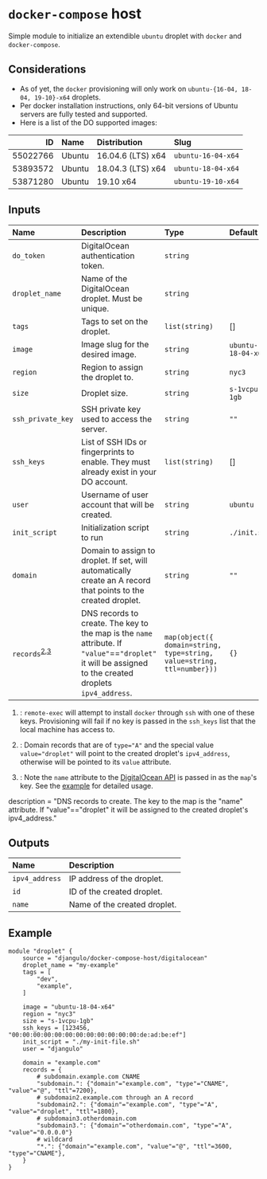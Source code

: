 # `docker-compose` host

Simple module to initialize an extendible `ubuntu` droplet with `docker` and `docker-compose`.

## Considerations

- As of yet, the `docker` provisioning will only work on `ubuntu-{16-04, 18-04, 19-10}-x64` droplets.
- Per docker installation instructions, only 64-bit versions of Ubuntu servers are fully tested and supported.
- Here is a list of the DO supported images:

|       ID | Name   | Distribution      | Slug               |
| -------: | :----- | :---------------- | :----------------- |
| 55022766 | Ubuntu | 16.04.6 (LTS) x64 | `ubuntu-16-04-x64` |
| 53893572 | Ubuntu | 18.04.3 (LTS) x64 | `ubuntu-18-04-x64` |
| 53871280 | Ubuntu | 19.10 x64         | `ubuntu-19-10-x64` |


## Inputs

| Name                                                  | Description                                                                                                                                              | Type                                                                   | Default            | Required                        |
| :---------------------------------------------------- | :------------------------------------------------------------------------------------------------------------------------------------------------------- | :--------------------------------------------------------------------- | :----------------- | :------------------------------ |
| `do_token`                                            | DigitalOcean authentication token.                                                                                                                       | `string`                                                               |                    | yes                             |
| `droplet_name`                                        | Name of the DigitalOcean droplet. Must be unique.                                                                                                        | `string`                                                               |                    | yes                             |
| `tags`                                                | Tags to set on the droplet.                                                                                                                              | `list(string)   `                                                      | []                 | no                              |
| `image`                                               | Image slug for the desired image.                                                                                                                        | `string`                                                               | `ubuntu-18-04-x64` | no                              |
| `region`                                              | Region to assign the droplet to.                                                                                                                         | `string`                                                               | `nyc3`             | no                              |
| `size`                                                | Droplet size.                                                                                                                                            | `string`                                                               | `s-1vcpu-1gb`      | no                              |
| `ssh_private_key`                                | SSH private key used to access the server.                                                                                                                    | `string`                                                               | `""`                 | no |
| `ssh_keys`                                            | List of SSH IDs or fingerprints to enable. They must already exist in your DO account.                                                                   | `list(string)`                                                         | []                 | no<sup>[1](#keyfile-note)</sup> |
| `user`                                                | Username of user account that will be created.                                                                                                           | `string`                                                               | `ubuntu`           | no                              |
| `init_script`                                         | Initialization script to run                                                                                                                             | `string`                                                               | `./init.sh`        | no                              |
| `domain`                                              | Domain to assign to droplet. If set, will automatically create an A record that points to the created droplet.                                           | `string`                                                               | `""`               | no                              |
| `records`<sup>[2](#record-note),[3](#name-note)</sup> | DNS records to create. The key to the map is the `name` attribute. If `"value"`==`"droplet"` it will be assigned to the created droplets `ipv4_address`. | `map(object({ domain=string, type=string, value=string, ttl=number}))` | `{}`               | no                              |


1. <a name="keyfile-note"></a>: `remote-exec` will attempt to install `docker` through `ssh` with one of these keys. Provisioning will fail if no key is passed in the `ssh_keys` list that the local machine has access to.

2. <a name="record-note"></a>: Domain records that are of `type="A"` and the special value `value="droplet"` will point to the created droplet's `ipv4_address`, otherwise will be pointed to its `value` attribute.

3. <a name="name-note"></a>: Note the `name` attribute to the <a target="_blank" rel="noopener noreferrer" href="https://developers.digitalocean.com/documentation/v2/#create-a-new-domain-record">DigitalOcean API</a> is passed in as the `map`'s key. See the [example](#example) for detailed usage.


  description = "DNS records to create. The key to the map is the \"name\" attribute. If \"value\"==\"droplet\" it will be assigned to the created droplet's ipv4_address."

## Outputs

| Name           | Description                  |
| :------------- | :--------------------------- |
| `ipv4_address` | IP address of the droplet.   |
| `id`           | ID of the created droplet.   |
| `name`         | Name of the created droplet. |

## Example<a name="example"></a>

```hcl
module "droplet" {
    source = "djangulo/docker-compose-host/digitalocean"
    droplet_name = "my-example"
    tags = [
        "dev",
        "example",
    ]

    image = "ubuntu-18-04-x64"
    region = "nyc3"
    size = "s-1vcpu-1gb"
    ssh_keys = [123456, "00:00:00:00:00:00:00:00:00:00:00:00:de:ad:be:ef"]
    init_script = "./my-init-file.sh"
    user = "djangulo"

    domain = "example.com"
    records = {
        # subdomain.example.com CNAME
        "subdomain.": {"domain"="example.com", "type"="CNAME", "value"="@", "ttl"=7200},
        # subdomain2.example.com through an A record
        "subdomain2.": {"domain"="example.com", "type"="A", "value"="droplet", "ttl"=1800},
        # subdomain3.otherdomain.com
        "subdomain3.": {"domain"="otherdomain.com", "type"="A", "value"="0.0.0.0"}
        # wildcard
        "*.": {"domain"="example.com", "value"="@", "ttl"=3600, "type"="CNAME"},
    }
}
```
